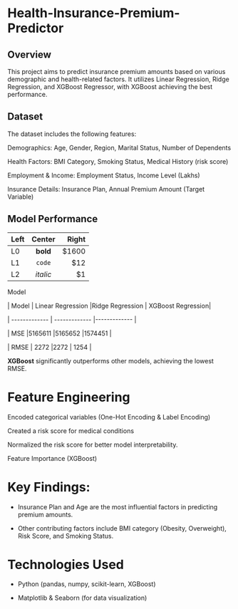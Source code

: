 # Health-Insurance-Premium-Predictor

## Overview

This project aims to predict insurance premium amounts based on various demographic and health-related factors. It utilizes Linear Regression, Ridge Regression, and XGBoost Regressor, with XGBoost achieving the best performance.

## Dataset

The dataset includes the following features:

Demographics: Age, Gender, Region, Marital Status, Number of Dependents

Health Factors: BMI Category, Smoking Status, Medical History (risk score)

Employment & Income: Employment Status, Income Level (Lakhs)

Insurance Details: Insurance Plan, Annual Premium Amount (Target Variable)

## Model Performance

| Left |  Center  | Right |
|:-----|:--------:|------:|
| L0   | **bold** | $1600 |
| L1   |  `code`  |   $12 |
| L2   | _italic_ |    $1 |
Model

| Model         | Linear Regression |Ridge Regression | XGBoost Regression|

| ------------- | ------------- |------------- |

| MSE |5165611 |5165652  |1574451 |

| RMSE  | 2272 |2272 | 1254 |


**XGBoost** significantly outperforms other models, achieving the lowest RMSE.

# Feature Engineering

Encoded categorical variables (One-Hot Encoding & Label Encoding)

Created a risk score for medical conditions

Normalized the risk score for better model interpretability.

Feature Importance (XGBoost)

# Key Findings:

- Insurance Plan and Age are the most influential factors in predicting premium amounts.

- Other contributing factors include BMI category (Obesity, Overweight), Risk Score, and Smoking Status.

# Technologies Used

- Python (pandas, numpy, scikit-learn, XGBoost)

- Matplotlib & Seaborn (for data visualization)
